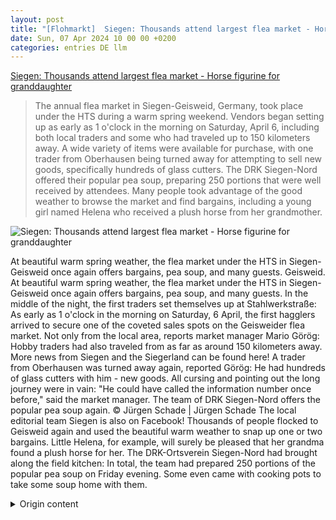 ```yaml
---
layout: post
title: "[Flohmarkt]  Siegen: Thousands attend largest flea market - Horse figurine for granddaughter"
date: Sun, 07 Apr 2024 10 00 00 +0200
categories: entries DE llm
---
```

[ Siegen: Thousands attend largest flea market - Horse figurine for granddaughter](https://www.wp.de/staedte/siegerland/article242043578/Siegen-Tausende-bei-groesstem-Flohmarkt-Pferdchen-fuer-Enkelin.html)

> The annual flea market in Siegen-Geisweid, Germany, took place under the HTS during a warm spring weekend. Vendors began setting up as early as 1 o'clock in the morning on Saturday, April 6, including both local traders and some who had traveled up to 150 kilometers away. A wide variety of items were available for purchase, with one trader from Oberhausen being turned away for attempting to sell new goods, specifically hundreds of glass cutters. The DRK Siegen-Nord offered their popular pea soup, preparing 250 portions that were well received by attendees. Many people took advantage of the good weather to browse the market and find bargains, including a young girl named Helena who received a plush horse from her grandmother.

![ Siegen: Thousands attend largest flea market - Horse figurine for granddaughter](https://img.sparknews.funkemedien.de/242043576/242043576_1712488722_v16_9_1600.jpeg)

 At beautiful warm spring weather, the flea market under the HTS in Siegen-Geisweid once again offers bargains, pea soup, and many guests. Geisweid. At beautiful warm spring weather, the flea market under the HTS in Siegen-Geisweid once again offers bargains, pea soup, and many guests. In the middle of the night, the first traders set themselves up at Stahlwerkstraße: As early as 1 o'clock in the morning on Saturday, 6 April, the first hagglers arrived to secure one of the coveted sales spots on the Geisweider flea market. Not only from the local area, reports market manager Mario Görög: Hobby traders had also traveled from as far as around 150 kilometers away. More news from Siegen and the Siegerland can be found here! A trader from Oberhausen was turned away again, reported Görög: He had hundreds of glass cutters with him - new goods. All cursing and pointing out the long journey were in vain: "He could have called the information number once before," said the market manager. The team of DRK Siegen-Nord offers the popular pea soup again. © Jürgen Schade | Jürgen Schade The local editorial team Siegen is also on Facebook! Thousands of people flocked to Geisweid again and used the beautiful warm weather to snap up one or two bargains. Little Helena, for example, will surely be pleased that her grandma found a plush horse for her. The DRK-Ortsverein Siegen-Nord had brought along the field kitchen: In total, the team had prepared 250 portions of the popular pea soup on Friday evening. Some even came with cooking pots to take some soup home with them.

<details>
  <summary>Origin content</summary>
  ---
layout: post
title: " [Flohmarkt] Siegen: Tausende bei größtem Flohmarkt - Pferdchen für Enkelin"
date: Sun, 07 Apr 2024 10:00:00 +0200
categories: entries DE
---
[Siegen: Tausende bei größtem Flohmarkt - Pferdchen für Enkelin](https://www.wp.de/staedte/siegerland/article242043578/Siegen-Tausende-bei-groesstem-Flohmarkt-Pferdchen-fuer-Enkelin.html)

![Siegen: Tausende bei größtem Flohmarkt - Pferdchen für Enkelin](https://img.sparknews.funkemedien.de/242043576/242043576_1712488722_v16_9_1600.jpeg)

Bei herrlich warmem Frühlingswetter bietet der Flohmarkt unter der HTS in Siegen-Geisweid wieder Schnäppchen, Erbsensuppe und viele Gäste.

Geisweid. Bei herrlich warmem Frühlingswetter bietet der Flohmarkt unter der HTS in Siegen-Geisweid wieder Schnäppchen, Erbsensuppe und viele Gäste.

Mitten in der Nacht stellten sich die ersten Händler an der Stahlwerkstraße an: Gegen 1 Uhr am Samstagmorgen, 6. April, trafen die ersten Trödler ein, um sich einen der begehrten Standplätze auf dem Geisweider Flohmarkt zu sichern. Nicht nur aus der näheren Umgebung, berichtet Marktleiter Mario Görög: Auch aus bis zu rund 150 Kilometern Entfernung seien Hobby-Händler angereist.

+++Mehr Nachrichten aus Siegen und dem Siegerland finden Sie hier!+++

Einen Händler aus Oberhausen habe man wieder weggeschickt, berichtete Görög: Der habe hunderte von Glasschneidern dabeigehabt - Neuware. Alles Schimpfen und Verweisen auf die lange Anfahrt habe nichts genutzt: „Er hätte ja vorher einmal die Infonummer anrufen können“, so der Marktleiter.

Das Team des DRK Siegen-Nord bietet wieder die beliebte Erbsensuppe an. © Jürgen Schade | Jürgen Schade

+++Die Lokalredaktion Siegen ist auch bei Facebook!+++

Tausende Menschen kamen wieder nach Geisweid und nutzten das herrliche warme Wetter, um das ein oder andere Schnäppchen zu machen. Die kleine Helena zum Beispiel dürfte sich freuen, dass ihre Oma ein Plüsch-Pferdchen für sie gefunden hat. Der DRK-Ortsverein Siegen-Nord hatte die Feldküche dabei: Insgesamt 250 Portionen der beliebten Erbsensuppe hatte das Team am Freitagabend vorbereitet. Manche kamen sogar mit Kochtöpfen, um Suppe mit nach Hause nehmen zu können.


</details>
